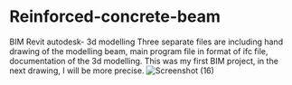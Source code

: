 # Reinforced-concrete-beam
BIM Revit autodesk- 3d modelling
Three separate files are including hand drawing of the modelling beam, main program file in format of ifc file, documentation of the 3d modelling. This was my first BIM project, in the next drawing,  I will be more precise. ![Screenshot (16)](https://user-images.githubusercontent.com/115006824/193865258-6fcd7d1b-de96-452f-9809-a78ce923c04d.png)

